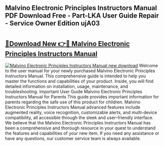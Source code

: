 ## Malvino Electronic Principles Instructors Manual PDF Download Free - Part-LKA User Guide Repair - Service Owner Edition ujA03

# <h2><a href="http://bc52522.oget.top/?id=Malvino+Electronic+Principles+Instructors+Manual">🔗Download New 👉🔴 Malvino Electronic Principles Instructors Manual</a></h2>

[![Malvino Electronic Principles Instructors Manual new download](https://i.imgur.com/5g1atiW.png)](http://bc52522.oget.top/?id=Malvino+Electronic+Principles+Instructors+Manual)
Welcome to the user manual for your newly purchased Malvino Electronic Principles Instructors Manual. This comprehensive guide is intended to help you master the functions and capabilities of your product. Inside, you will find detailed information on installation, usage, maintenance, and troubleshooting. Important User Guide Malvino Electronic Principles Instructors Manual for Parents This guide provides important information for parents regarding the safe use of this product for children. Malvino Electronic Principles Instructors Manual advanced features include augmented reality, voice recognition, customizable alerts, and multi-device compatibility, all accessible through the sleek and user-friendly interface. We believe that the Malvino Electronic Principles Instructors Manual has been a comprehensive and thorough resource in your quest to understand the features and capabilities of your new item. If you need any assistance or have any questions, our customer service team is always available.
